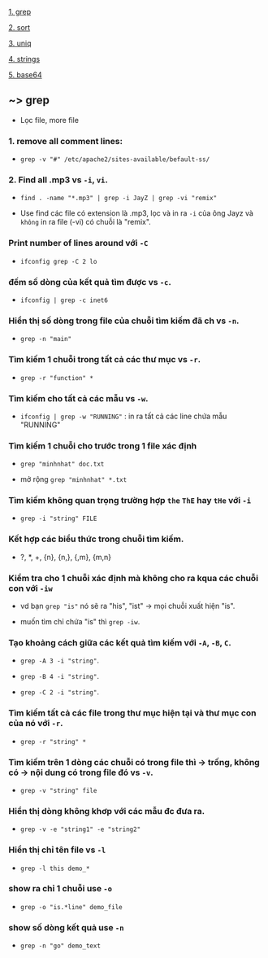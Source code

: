 [1. grep](#grep)

[2. sort](#sort)

[3. uniq](#uniq)

[4. strings](#string)

[5. base64](#base64)

<a name="grep"></a>

## ~> grep 

- Lọc file, more file

### 1. remove all comment lines:

- `grep -v "#" /etc/apache2/sites-available/befault-ss/`

### 2. Find all .mp3 vs `-i`, `vi`.

- `find . -name "*.mp3" | grep -i JayZ | grep -vi "remix"`

- Use find các file có extension là .mp3, lọc và in ra `-i` của ông Jayz và `không` in ra file (-vi) có chuỗi là "remix".

### Print number of lines around với `-C`

- `ifconfig grep -C 2 lo`

### đếm số dòng của kết quả tìm được vs `-c`.

- `ifconfig | grep -c inet6`

### Hiển thị số dòng trong file của chuỗi tìm kiếm đã ch vs `-n`.

- `grep -n "main"`

### Tìm kiếm 1 chuỗi trong tất cả các thư mục vs `-r`.

- `grep -r "function" *`

### Tìm kiếm cho tất cả các mẫu vs `-w`.

- `ifconfig | grep -w "RUNNING"` : in ra tất cả các line chứa mẫu "RUNNING"

### Tìm kiếm 1 chuỗi cho trước trong 1 file xác định

- `grep "minhnhat" doc.txt`

- mở rộng `grep "minhnhat" *.txt`

### Tìm kiếm không quan trọng trường hợp `the` `ThE` hay `tHe` với `-i`

- `grep -i "string" FILE`

### Kết hợp các biểu thức trong chuỗi tìm kiếm.

- ?, \*, +, {n}, {n,}, {,m}, {m,n}

### Kiểm tra cho 1 chuỗi xác định mà không cho ra kqua các chuỗi con với `-iw`

- vd bạn `grep "is"` nó sẽ ra "his", "ist" -> mọi chuỗi xuất hiện "is".

- muốn tìm chỉ chứa "is" thì `grep -iw`.

### Tạo khoảng cách giữa các kết quả tìm kiếm với `-A`, `-B`, `C`.

- `grep -A 3 -i "string"`.


- `grep -B 4 -i "string"`.

- `grep -C 2 -i "string"`.

### Tìm kiếm tất cả các file trong thư mục hiện tại và thư mục con của nó với `-r`.

- `grep -r "string" *`

### Tìm kiếm trên 1 dòng các chuỗi có trong file thì -> trống, không có -> nội dung có trong file đó vs `-v`.

- `grep -v "string" file`

### Hiển thị dòng không khơp với các mẫu đc đưa ra.

- `grep -v -e "string1" -e "string2"`

### Hiển thị chỉ tên file vs `-l`

- `grep -l this demo_*`

### show ra chỉ 1 chuỗi use `-o`

- `grep -o "is.*line" demo_file`

### show số dòng kết quả use `-n`

- `grep -n "go" demo_text`




